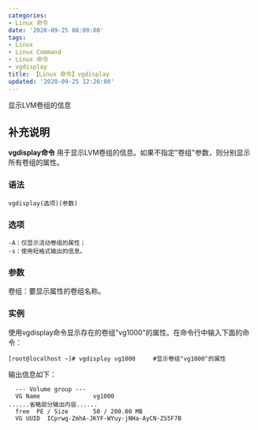 ```yaml
---
categories:
- Linux 命令
date: '2020-09-25 08:00:00'
tags:
- Linux
- Linux Command
- Linux 命令
- vgdisplay
title: 【Linux 命令】vgdisplay
updated: '2020-09-25 12:26:00'
---
```


显示LVM卷组的信息

## 补充说明

**vgdisplay命令** 用于显示LVM卷组的信息。如果不指定"卷组"参数，则分别显示所有卷组的属性。

###  语法

```shell
vgdisplay(选项)(参数)
```

###  选项

```shell
-A：仅显示活动卷组的属性；
-s：使用短格式输出的信息。
```

###  参数

卷组：要显示属性的卷组名称。

###  实例

使用vgdisplay命令显示存在的卷组"vg1000"的属性。在命令行中输入下面的命令：

```shell
[root@localhost ~]# vgdisplay vg1000     #显示卷组"vg1000"的属性
```

输出信息如下：

```shell
  --- Volume group ---  
  VG Name               vg1000  
......省略部分输出内容......  
  free  PE / Size       50 / 200.00 MB  
  VG UUID  ICprwg-ZmhA-JKYF-WYuy-jNHa-AyCN-ZS5F7B
```


<!-- Linux命令行搜索引擎：https://jaywcjlove.github.io/linux-command/ -->